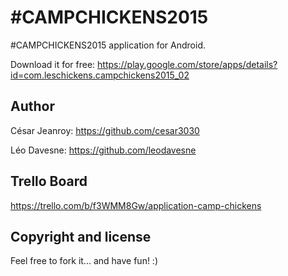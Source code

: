  #CAMPCHICKENS2015
=======================================

 #CAMPCHICKENS2015 application for Android.

Download it for free: https://play.google.com/store/apps/details?id=com.leschickens.campchickens2015_02


Author
-------

César Jeanroy: https://github.com/cesar3030

Léo Davesne: https://github.com/leodavesne


Trello Board
---------------------

https://trello.com/b/f3WMM8Gw/application-camp-chickens


Copyright and license
---------------------

Feel free to fork it... and have fun! :)
